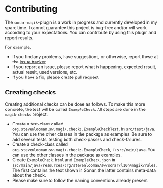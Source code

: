 Contributing
============

The `sonar-magik`-plugin is a work in progress and currently developed in my spare time. I cannot guarantee this project is bug-free and/or will work according to your expectations. You can contribute by using this plugin and report results.

For example:

- If you find any problems, have suggestions, or otherwise, report these at the [issue tracker](https://github.com/StevenLooman/sonar-magik/issues).
- If you report an issue, please report what is happening, expected result, actual result, used versions, etc.
- If you have a fix, please create pull request.


Creating checks
---------------

Creating additional checks can be done as follows. To make this more concrete, the test will be called `ExampleCheck`. All steps are done in the `magik-checks` project.

- Create a test-class called `org.stevenlooman.sw.magik.checks.ExampleCheckTest`, in `src/test/java`. You can use the other classes in the package as examples. Be sure to add several tests, testing both check-passes and check-failures.
- Create a check-class called `org.stevenlooman.sw.magik.checks.ExampleCheck`, in `src/main/java`. You can use the other classes in the package as examples.
- Create `ExampleCheck.html` and `ExampleCheck.json` in `src/main/java/resources/org/stevenlooman/sw/sonar/l10n/magik/rules`. The first contains the text shown in Sonar, the latter contains meta-data about the check.
- Please make sure to follow the naming conventions already present.
